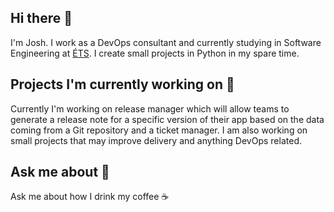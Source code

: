 ## Hi there 👋
I'm Josh. I work as a DevOps consultant and currently studying in Software Engineering at [ÉTS](https://www.etsmtl.ca/). I create small projects in Python in my spare time.

## Projects I'm currently working on 🔭
Currently I'm working on release manager which will allow teams to generate a release note for a specific version of their app based on the data coming from a Git repository and a ticket manager. I am also working on small projects that may improve delivery and anything DevOps related.

## Ask me about 💬
Ask me about how I drink my coffee ☕

